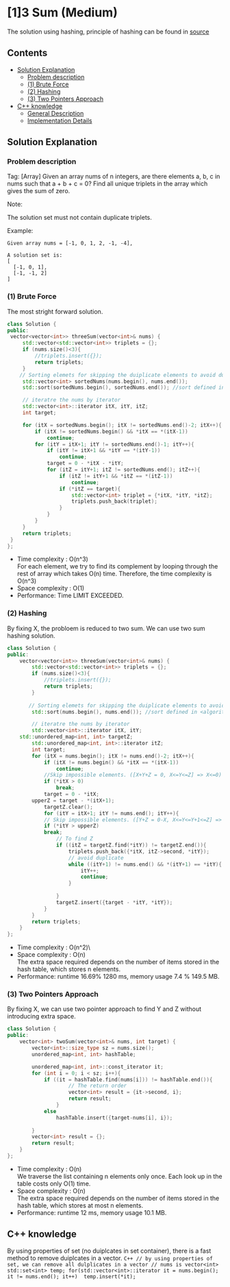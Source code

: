 # [1]3 Sum (Medium)

The solution using hashing, principle of hashing can be found in [source](https://github.com/KV152/Data-Structures-and-Algorithm/blob/master/Hashing.md "hashing")
## Contents
- [Solution Explanation](#solution-explanation)
  - [Problem description](#problem-description)
  - [(1) Brute Force](#1-brute-force) 
  - [(2) Hashing](#2-hashing)
  - [(3) Two Pointers Approach](#3-two-pointers-approach)
- [C++ knowledge](#c-knowledge)
  - [General Description](#general-description)
  - [Implementation Details](#implementation-details)

## Solution Explanation

### Problem description
Tag: [Array]
Given an array nums of n integers, are there elements a, b, c in nums such that a + b + c = 0? Find all unique triplets in the array which gives the sum of zero.

Note:

The solution set must not contain duplicate triplets.

Example:
```
Given array nums = [-1, 0, 1, 2, -1, -4],

A solution set is:
[
  [-1, 0, 1],
  [-1, -1, 2]
]
```

 
###  (1) Brute Force 
  The most stright forward solution.
   ``` C++
class Solution {
public:
    vector<vector<int>> threeSum(vector<int>& nums) {
        std::vector<std::vector<int>> triplets = {};
        if (nums.size()<3){
            //triplets.insert({});
            return triplets;
        }
       // Sorting elemets for skipping the duiplicate elements to avoid duiplcate result
        std::vector<int> sortedNums(nums.begin(), nums.end());
        std::sort(sortedNums.begin(), sortedNums.end()); //sort defined in <algorithm> 

        // iteratre the nums by iterator
        std::vector<int>::iterator itX, itY, itZ;
        int target;

        for (itX = sortedNums.begin(); itX != sortedNums.end()-2; itX++){
            if (itX != sortedNums.begin() && *itX == *(itX-1))
                continue;
            for (itY = itX+1; itY != sortedNums.end()-1; itY++){
                if (itY != itX+1 && *itY == *(itY-1))
                    continue;
                target = 0 - *itX - *itY;
                for (itZ = itY+1; itZ != sortedNums.end(); itZ++){
                    if (itZ != itY+1 && *itZ == *(itZ-1))
                        continue;
                    if (*itZ == target){
                        std::vector<int> triplet = {*itX, *itY, *itZ};
                        triplets.push_back(triplet); 
                    }                     
                }
            }
        }
        return triplets;
    }
};
   ```



- Time complexity : O(n^3)\
  For each element, we try to find its complement by looping through the rest of array which takes O(n) time. Therefore, the time complexity is O(n^3)
- Space complexity : O(1) 
- Performance: Time LIMIT EXCEEDED.

### (2) Hashing
By fixing X, the probloem is reduced to two sum. We can use two sum hashing solution.
  
``` C++
class Solution {
public:
    vector<vector<int>> threeSum(vector<int>& nums) {
        std::vector<std::vector<int>> triplets = {};
        if (nums.size()<3){
            //triplets.insert({});
            return triplets;
        }
        
       // Sorting elemets for skipping the duiplicate elements to avoid duiplcate result
        std::sort(nums.begin(), nums.end()); //sort defined in <algorithm> 

        // iteratre the nums by iterator
        std::vector<int>::iterator itX, itY;
	std::unordered_map<int, int> targetZ;
        std::unordered_map<int, int>::iterator itZ;
        int target;
        for (itX = nums.begin(); itX != nums.end()-2; itX++){
            if (itX != nums.begin() && *itX == *(itX-1))
                continue;
            //Skip impossible elements. ([X+Y+Z = 0, X<=Y<=Z] => X<=0)
            if (*itX > 0)
                break;
            target = 0 - *itX;
	    upperZ = target - *(itX+1);
            targetZ.clear();
            for (itY = itX+1; itY != nums.end(); itY++){
	        // Skip impossible elements. ([Y+Z = 0-X, X<=Y<=Y+1<=Z] => Y<=-X-(Y+1))
	    	if (*itY > upperZ)
		    break;
                // To find Z
                if ((itZ = targetZ.find(*itY)) != targetZ.end()){ 
                    triplets.push_back({*itX, itZ->second, *itY});  
                    // avoid duplicate
                    while ((itY+1) != nums.end() && *(itY+1) == *itY){
                        itY++;
                        continue;  
                    }
                                        
                }
                targetZ.insert({target - *itY, *itY});
            }
        }
        return triplets;
    }
};
```

- Time complexity : O(n^2)\
- Space complexity : O(n)\
  The extra space required depends on the number of items stored in the hash table, which stores n elements. 
- Performance: runtime 16.69%  1280 ms, memory usage 7.4 % 149.5 MB.
    
    

### (3) Two Pointers Approach
  By fixing X, we can use two pointer approach to find Y and Z without introducing extra space.

``` C++
class Solution {
public:
    vector<int> twoSum(vector<int>& nums, int target) {
        vector<int>::size_type sz = nums.size();
        unordered_map<int, int> hashTable;

        unordered_map<int, int>::const_iterator it;
        for (int i = 0; i < sz; i++){
            if ((it = hashTable.find(nums[i])) != hashTable.end()){
                    // The return order
                    vector<int> result = {it->second, i}; 
                    return result;
                }
            else 
                hashTable.insert({target-nums[i], i});
                
        }
        vector<int> result = {};
        return result;        
    }
};
```


- Time complexity : O(n)\
  We traverse the list containing n elements only once. Each look up in the table costs only O(1) time.
- Space complexity : O(n)\
  The extra space required depends on the number of items stored in the hash table, which stores at most n elements.
- Performance: runtime 12 ms, memory usage 10.1 MB.

## C++ knowledge
   By using properties of set (no duiplcates in set container), there is a fast method to remove duiplcates in a vector.
    ``` C++
        // by using properties of set, we can remove all dulplicates in a vector
        // nums is vector<int>
        std::set<int> temp;
        for(std::vector<int>::iterator it = nums.begin(); it != nums.end(); it++) 
            temp.insert(*it);
      ```

	
